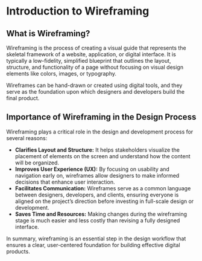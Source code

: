 # Introduction to Wireframing

## What is Wireframing?

Wireframing is the process of creating a visual guide that represents the skeletal framework of a website, application, or digital interface. It is typically a low-fidelity, simplified blueprint that outlines the layout, structure, and functionality of a page without focusing on visual design elements like colors, images, or typography.

Wireframes can be hand-drawn or created using digital tools, and they serve as the foundation upon which designers and developers build the final product.

## Importance of Wireframing in the Design Process

Wireframing plays a critical role in the design and development process for several reasons:

- **Clarifies Layout and Structure:** It helps stakeholders visualize the placement of elements on the screen and understand how the content will be organized.
- **Improves User Experience (UX):** By focusing on usability and navigation early on, wireframes allow designers to make informed decisions that enhance user interaction.
- **Facilitates Communication:** Wireframes serve as a common language between designers, developers, and clients, ensuring everyone is aligned on the project’s direction before investing in full-scale design or development.
- **Saves Time and Resources:** Making changes during the wireframing stage is much easier and less costly than revising a fully designed interface.

In summary, wireframing is an essential step in the design workflow that ensures a clear, user-centered foundation for building effective digital products.
